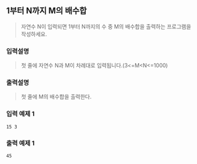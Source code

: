 ## 1부터 N까지 M의 배수합

> 자연수 N이 입력되면 1부터 N까지의 수 중 M의 배수합을 출력하는 프로그램을 작성하세요.

### 입력설명

> 첫 줄에 자연수 N과 M이 차례대로 입력됩니다.(3<=M<N<=1000)

### 출력설명

> 첫 줄에 M의 배수합을 출력한다.

### 입력 예제 1

```
15 3
```

### 출력 예제 1

```
45
```
